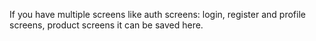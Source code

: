 If you have multiple screens like auth screens: login, register and profile screens, product screens it can be saved here.